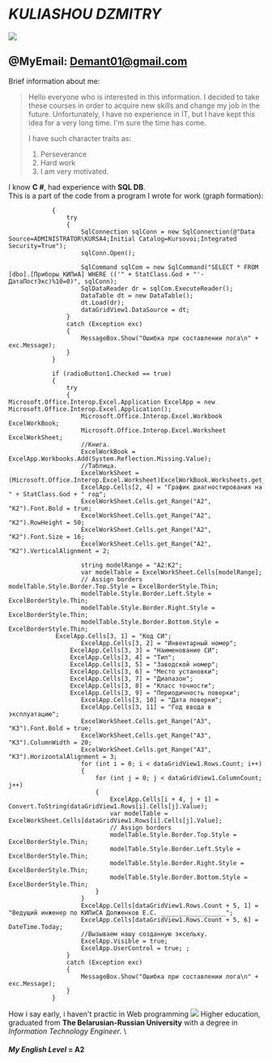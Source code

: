 # ***KULIASHOU DZMITRY***    
![](https://i.yapx.ru/NPAFgt.png) 
## @MyEmail: Demant01@gmail.com 

Brief information about me: 
>Hello everyone who is interested in this information. I decided to take these courses in order to acquire new skills and change my job in the future. Unfortunately, I have no experience in IT, but I have kept this idea for a very long time. I'm sure the time has come.
>
>I have such character traits as: 
>1. Perseverance 
>2. Hard work
>3. I am very motivated.

I know **C #**, had experience with **SQL DB**.\
This is a part of the code from a program I wrote for work (graph formation):
```` if (radioButton1.Checked == true)
            {
                try
                {
                    SqlConnection sqlConn = new SqlConnection(@"Data Source=ADMINISTRATOR\KURSA4;Initial Catalog=Kursovoi;Integrated Security=True");
                    sqlConn.Open();

                    SqlCommand sqlCom = new SqlCommand("SELECT * FROM [dbo].[Приборы_КИПиА] WHERE (('" + StatClass.God + "'-ДатаПостЭкс)%10=0)", sqlConn);
                    SqlDataReader dr = sqlCom.ExecuteReader();
                    DataTable dt = new DataTable();
                    dt.Load(dr);
                    dataGridView1.DataSource = dt;
                }
                catch (Exception exc)
                {
                    MessageBox.Show("Ошибка при составлении лога\n" + exc.Message);
                }
            }

            if (radioButton1.Checked == true)
            {
                try
                {
Microsoft.Office.Interop.Excel.Application ExcelApp = new Microsoft.Office.Interop.Excel.Application();
                    Microsoft.Office.Interop.Excel.Workbook ExcelWorkBook;
                    Microsoft.Office.Interop.Excel.Worksheet ExcelWorkSheet;
                    //Книга.
                    ExcelWorkBook = ExcelApp.Workbooks.Add(System.Reflection.Missing.Value);
                    //Таблица.
                    ExcelWorkSheet = (Microsoft.Office.Interop.Excel.Worksheet)ExcelWorkBook.Worksheets.get_Item(1);
                    ExcelApp.Cells[2, 4] = "График диагностирования на " + StatClass.God + " год";
                    ExcelWorkSheet.Cells.get_Range("A2", "K2").Font.Bold = true;
                    ExcelWorkSheet.Cells.get_Range("A2", "K2").RowHeight = 50;
                    ExcelWorkSheet.Cells.get_Range("A2", "K2").Font.Size = 16;
                    ExcelWorkSheet.Cells.get_Range("A2", "K2").VerticalAlignment = 2;

                    string modelRange = "A2:K2";
                    var modelTable = ExcelWorkSheet.Cells[modelRange];
                    // Assign borders 
modelTable.Style.Border.Top.Style = ExcelBorderStyle.Thin;
                    modelTable.Style.Border.Left.Style = ExcelBorderStyle.Thin;
                    modelTable.Style.Border.Right.Style = ExcelBorderStyle.Thin;
                    modelTable.Style.Border.Bottom.Style = ExcelBorderStyle.Thin;
             ExcelApp.Cells[3, 1] = "Код СИ";
                    ExcelApp.Cells[3, 2] = "Инвентарный номер";
                 ExcelApp.Cells[3, 3] = "Наименование СИ";
                 ExcelApp.Cells[3, 4] = "Тип";
                 ExcelApp.Cells[3, 5] = "Заводской номер";
                 ExcelApp.Cells[3, 6] = "Место установки";
                 ExcelApp.Cells[3, 7] = "Диапазон";
                 ExcelApp.Cells[3, 8] = "Класс точности";
                 ExcelApp.Cells[3, 9] = "Периодичность поверки";
                    ExcelApp.Cells[3, 10] = "Дата поверки";
                    ExcelApp.Cells[3, 11] = "Год ввода в эксплуатацию";
                    ExcelWorkSheet.Cells.get_Range("A3", "K3").Font.Bold = true;
                    ExcelWorkSheet.Cells.get_Range("A3", "K3").ColumnWidth = 20;
                    ExcelWorkSheet.Cells.get_Range("A3", "K3").HorizontalAlignment = 3;
                    for (int i = 0; i < dataGridView1.Rows.Count; i++)
                    {
                        for (int j = 0; j < dataGridView1.ColumnCount; j++)
                        {
                            ExcelApp.Cells[i + 4, j + 1] = Convert.ToString(dataGridView1.Rows[i].Cells[j].Value);
                            var modelTable = ExcelWorkSheet.Cells[dataGridView1.Rows[i].Cells[j].Value];
                            // Assign borders 
                            modelTable.Style.Border.Top.Style = ExcelBorderStyle.Thin;
                            modelTable.Style.Border.Left.Style = ExcelBorderStyle.Thin;
                            modelTable.Style.Border.Right.Style = ExcelBorderStyle.Thin;
                            modelTable.Style.Border.Bottom.Style = ExcelBorderStyle.Thin;
                        }
                    }
                    ExcelApp.Cells[dataGridView1.Rows.Count + 5, 1] = "Ведущий инженер по КИПиСА Долженков Е.С. __________________";
                    ExcelApp.Cells[dataGridView1.Rows.Count + 5, 6] = DateTime.Today;
                    //Вызываем нашу созданную эксельку.
                    ExcelApp.Visible = true;
                    ExcelApp.UserControl = true; ;
                }
                catch (Exception exc)
                {
                    MessageBox.Show("Ошибка при составлении лога\n" + exc.Message);
                }
            } 
````
How i say early, i haven't practic in Web programming 
![](https://i.yapx.ru/NPDcds.png) 
 Higher education, graduated from **The Belarusian-Russian University** with a degree in _Information Technology Engineer_. \
 #### *My English Level* = **A2**